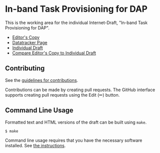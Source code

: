 # In-band Task Provisioning for DAP

This is the working area for the individual Internet-Draft, "In-band Task Provisioning for DAP".

* [Editor's Copy](https://wangshan.github.io/draft-wang-ppm-dap-taskprov/#go.draft-wang-ppm-dap-taskprov.html)
* [Datatracker Page](https://datatracker.ietf.org/doc/draft-wang-ppm-dap-taskprov)
* [Individual Draft](https://datatracker.ietf.org/doc/html/draft-wang-ppm-dap-taskprov)
* [Compare Editor's Copy to Individual Draft](https://wangshan.github.io/draft-wang-ppm-dap-taskprov/#go.draft-wang-ppm-dap-taskprov.diff)


## Contributing

See the
[guidelines for contributions](https://github.com/wangshan/draft-wang-ppm-dap-taskprov/blob/main/CONTRIBUTING.md).

Contributions can be made by creating pull requests.
The GitHub interface supports creating pull requests using the Edit (✏) button.


## Command Line Usage

Formatted text and HTML versions of the draft can be built using `make`.

```sh
$ make
```

Command line usage requires that you have the necessary software installed.  See
[the instructions](https://github.com/martinthomson/i-d-template/blob/main/doc/SETUP.md).

